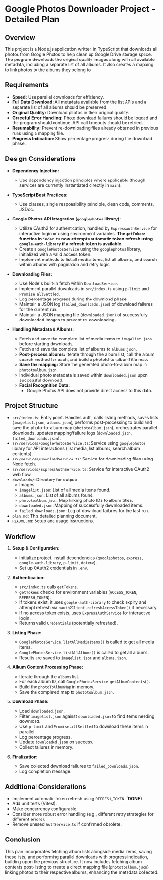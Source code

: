 # Google Photos Downloader Project - Detailed Plan

## Overview
This project is a Node.js application written in TypeScript that downloads all photos from Google Photos to help clean up Google Drive storage space. The program downloads the original quality images along with all available metadata, including a separate list of all albums. It also creates a mapping to link photos to the albums they belong to.

## Requirements
- **Speed:** Use parallel downloads for efficiency.
- **Full Data Download:** All metadata available from the list APIs and a separate list of all albums should be preserved.
- **Original Quality:** Download photos in their original quality.
- **Graceful Error Handling:** Photo download failures should be logged and the program should continue. API call timeouts should be retried.
- **Resumability:** Prevent re-downloading files already obtained in previous runs using a mapping file.
- **Progress Indication:** Show percentage progress during the download phase.

## Design Considerations
- **Dependency Injection:**
  - Use dependency injection principles where applicable (though services are currently instantiated directly in `main`).

- **TypeScript Best Practices:**
  - Use classes, single responsibility principle, clean code, comments, JSDoc.

- **Google Photos API Integration (`googlephotos` library):**
  - Utilize OAuth2 for authentication, handled by `ExpressAuthService` for interactive login or using environment variables. **The `getTokens` function in `index.ts` now attempts automatic token refresh using `google-auth-library` if a refresh token is available.**
  - Create a `GooglePhotosService` using the `googlephotos` library, initialized with a valid access token.
  - Implement methods to list all media items, list all albums, and search within albums with pagination and retry logic.

- **Downloading Files:**
  - Use Node's built-in fetch within `DownloadService`.
  - Implement parallel downloads in `src/index.ts` using `p-limit` and `Promise.allSettled`.
  - Log percentage progress during the download phase.
  - Maintain a JSON log (`failed_downloads.json`) of download failures for the current run.
  - Maintain a JSON mapping file (`downloaded.json`) of successfully downloaded images to prevent re-downloading.

- **Handling Metadata & Albums:**
  - Fetch and save the complete list of media items to `imagelist.json` before starting downloads.
  - Fetch and save the complete list of albums to `albums.json`.
  - **Post-process albums:** Iterate through the album list, call the album search method for each, and build a photoId-to-albumTitle map.
  - **Save the mapping:** Store the generated photo-to-album map in `phototoalbum.json`.
  - Individual photo metadata is saved within `downloaded.json` upon successful download.
  - **Facial Recognition Data:**
    - Google Photos API does not provide direct access to this data.

## Project Structure
- `src/index.ts`: Entry point. Handles auth, calls listing methods, saves lists (`imagelist.json`, `albums.json`), performs post-processing to build and save the photo-to-album map (`phototoalbum.json`), orchestrates parallel downloads, updates mapping/failure logs (`downloaded.json`, `failed_downloads.json`).
- `src/services/GooglePhotosService.ts`: Service using `googlephotos` library for API interactions (list media, list albums, search album contents).
- `src/services/DownloadService.ts`: Service for downloading files using Node fetch.
- `src/services/ExpressAuthService.ts`: Service for interactive OAuth2 web flow.
- `downloads/`: Directory for output:
  - Images
  - `imagelist.json`: List of all media items found.
  - `albums.json`: List of all albums found.
  - `phototoalbum.json`: Map linking photo IDs to album titles.
  - `downloaded.json`: Mapping of successfully downloaded items.
  - `failed_downloads.json`: Log of download failures for the last run.
- `plan.md`: This detailed planning document.
- `README.md`: Setup and usage instructions.

## Workflow
1. **Setup & Configuration:**
   - Initialize project, install dependencies (`googlephotos`, `express`, `google-auth-library`, `p-limit`, `dotenv`).
   - Set up OAuth2 credentials in `.env`.

2. **Authentication:**
   - `src/index.ts` calls `getTokens`.
   - `getTokens` checks for environment variables (`ACCESS_TOKEN`, `REFRESH_TOKEN`).
   - If tokens exist, it uses `google-auth-library` to check expiry and attempt refresh via `oauth2Client.refreshAccessToken()` if necessary.
   - If no access token exists, uses `ExpressAuthService` for interactive login.
   - Returns valid `Credentials` (potentially refreshed).

3. **Listing Phase:**
   - `GooglePhotosService.listAllMediaItems()` is called to get all media items.
   - `GooglePhotosService.listAllAlbums()` is called to get all albums.
   - Results are saved to `imagelist.json` and `albums.json`.

4. **Album Content Processing Phase:**
   - Iterate through the `albums` list.
   - For each album ID, call `GooglePhotosService.getAlbumContents()`.
   - Build the `photoToAlbumMap` in memory.
   - Save the completed map to `phototoalbum.json`.

5. **Download Phase:**
   - Load `downloaded.json`.
   - Filter `imagelist.json` against `downloaded.json` to find items needing download.
   - Use `p-limit` and `Promise.allSettled` to download these items in parallel.
   - Log percentage progress.
   - Update `downloaded.json` on success.
   - Collect failures in memory.

6. **Finalization:**
   - Save collected download failures to `failed_downloads.json`.
   - Log completion message.

## Additional Considerations
- Implement automatic token refresh using `REFRESH_TOKEN`. **(DONE)**
- Add unit tests (Vitest).
- Make concurrency configurable.
- Consider more robust error handling (e.g., different retry strategies for different errors).
- Remove unused `AuthService.ts` if confirmed obsolete.

## Conclusion
This plan incorporates fetching album lists alongside media items, saving these lists, and performing parallel downloads with progress indication, building upon the previous structure. It now includes fetching album contents post-listing to create a direct mapping file (`phototoalbum.json`) linking photos to their respective albums, enhancing the metadata collected. 